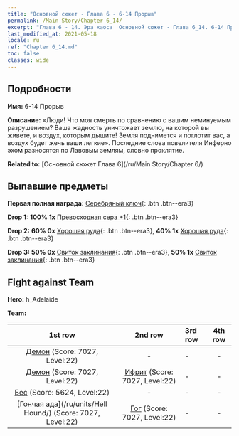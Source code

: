 ```yaml
---
title: "Основной сюжет - Глава 6 - 6-14 Прорыв"
permalink: /Main Story/Chapter 6_14/
excerpt: "Глава 6 - 14. Эра хаоса  Основной сюжет - Глава 6_14. 6-14 Прорыв"
last_modified_at: 2021-05-18
locale: ru
ref: "Chapter 6_14.md"
toc: false
classes: wide
---
```


## Подробности

 **Имя:** 6-14 Прорыв

 **Описание:**  «Люди! Что моя смерть по сравнению с вашим неминуемым разрушением? Ваша жадность уничтожает землю, на которой вы живете, и воздух, которым дышите! Земля поднимется и поглотит вас, а воздух будет жечь ваши легкие». Последние слова повелителя Инферно эхом разносятся по Лавовым землям, словно проклятие.

 **Related to:** [Основной сюжет Глава 6](/ru/Main Story/Chapter 6/)

## Выпавшие предметы

 **Первая полная награда:** [Серебряный ключ](/ItemsRU/con_693/){: .btn .btn--era3}

 **Drop 1:** **100% 1x** [Превосходная сера +1](/ItemsRU/mat_22/){: .btn .btn--era3}

 **Drop 2:** **60% 0x** [Хорошая руда](/ItemsRU/mat_12/){: .btn .btn--era3}, **40% 1x** [Хорошая руда](/ItemsRU/mat_12/){: .btn .btn--era3}

 **Drop 3:** **50% 0x** [Свиток заклинания](/ItemsRU/con_694/){: .btn .btn--era3}, **50% 1x** [Свиток заклинания](/ItemsRU/con_694/){: .btn .btn--era3}


## Fight against Team
 **Hero:** h_Adelaide

 **Team:**


  | 1st row | 2nd row | 3rd row | 4th row |
  |:----:|:----:|:----|:----:|
  | [Демон](/ru/units/Demon/) (Score: 7027, Level:22)  | - | - | - |
  | [Демон](/ru/units/Demon/) (Score: 7027, Level:22)  | [Ифрит](/ru/units/Efreeti/) (Score: 7027, Level:22)  | - | - |
  | [Бес](/ru/units/Imp/) (Score: 5624, Level:22)  | - | - | - |
  | [Гончая ада](/ru/units/Hell Hound/) (Score: 7027, Level:22)  | [Гог](/ru/units/Gog/) (Score: 7027, Level:22)  | - | - |


